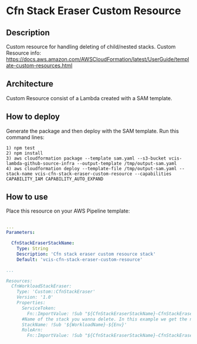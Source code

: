 # Cfn Stack Eraser Custom Resource
## Description
Custom resource for handling deleting of child/nested stacks.
Custom Resource info: https://docs.aws.amazon.com/AWSCloudFormation/latest/UserGuide/template-custom-resources.html

## Architecture
Custom Resource consist of a Lambda created with a SAM template.   

## How to deploy
Generate the package and then deploy with the SAM template. Run this command lines:
```
1) npm test
2) npm install
3) aws cloudformation package --template sam.yaml --s3-bucket vcis-lambda-github-source-infra --output-template /tmp/output-sam.yaml
4) aws cloudformation deploy --template-file /tmp/output-sam.yaml --stack-name vcis-cfn-stack-eraser-custom-resource --capabilities CAPABILITY_IAM CAPABILITY_AUTO_EXPAND
```

## How to use
Place this resource on your AWS Pipeline template:
```yaml

... 
Parameters:

  CfnStackEraserStackName:
    Type: String
    Description: 'Cfn stack eraser custom resource stack'
    Default: 'vcis-cfn-stack-eraser-custom-resource'

...

Resources:
  CfnWorkloadStackEraser:
    Type: 'Custom::CfnStackEraser'
    Version: '1.0'
    Properties:
      ServiceToken:
        Fn::ImportValue: !Sub "${CfnStackEraserStackName}-CfnStackEraserFunctionArn"
      #Name of the stack you wanna delete. In this example we get the name  is begin genarated doing !Sub '${WorkloadName}-${Env}'
      StackName: !Sub '${WorkloadName}-${Env}'
      RoleArn:
        Fn::ImportValue: !Sub "${CfnStackEraserStackName}-CfnStackEraserExecutionRoleArn"
```

